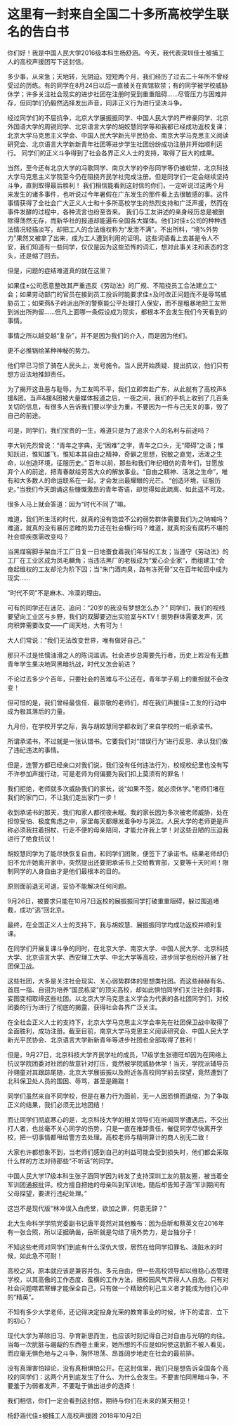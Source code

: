 # **这里有一封来自全国二十多所高校学生联名的告白书**


你们好！我是中国人民大学2016级本科生杨舒涵。今天，我代表深圳佳士被捕工人的高校声援团写下这封信。

多少事，从来急；天地转，光阴迫。短短两个月，我们经历了过去二十年所不曾经受过的历练。有的同学在8月24日以后一直被关在宾馆软禁；有的同学被学校威胁休学；许多关注社会现实的进步社团在注册时受到重重阻碍……尽管压力与困难并存，但同学们仍毅然选择发出声音，同非正义行为进行坚决斗争。

经过同学们的不屈抗争，北京大学展振振同学、中国人民大学的严梓豪同学、北京外国语大学的周锐同学、北京语言大学的胡姣慧同学等和我都已经成功返校复课；北京大学马克思主义学会、中国人民大学新光平民协会、南京大学马克思主义阅读研究会、北京语言大学新新青年社团等进步学生社团纷纷成功注册并开始顺利运行。
同学们的正义斗争得到了社会各界正义人士的支持，取得了巨大的成果。

当然，至今还有北京大学的冯歌同学、南京大学的李彤同学等仍被软禁，北京科技大学马克思主义学院至今仍在阻挠齐民学社完成注册。但是同学们一定会继续坚持斗争，直到取得最后胜利！
我们相信能看到这封信的你们，一定听说过这两个月来发生的诸多事件，也听说过今年暑假在广东发生的那件看上去很敏感的事。这件事情获得了全社会广大正义人士和十多所高校学生的热烈支持和广泛声援，然而在事件发酵的过程中，各种流言也纷至沓来。
我们与工友讲述的亲身经历总是被删除得荡然无存，而新华社的报道却能遍布全国各大媒体。他们对佳±公司的种种违法情况轻描淡写，却把工人的合法维权称为“发泄不满”。不出所料，“境%外势力”果然又被拿了出来，成为工人遭到利用的证明。这些词语看上去甚是令人不安，我们知道有一些同学，仅仅是因为这些恐怖的词汇，想对此事关注和表态的念头，还是缩了回去。

但是，问题的症结难道真的就在这里？

如果佳±公司愿意整改其严重违反《劳动法》的厂规、不阻挠员工合法建立工^会；如果劳动部门的官员在接到员工投诉时能要求佳±及时改正问题而不是辱骂威胁员工；如果燕&子岭派出所的警察能公平处理打人保安，而不是粗暴地把工友带到派出所拘留……但凡上面哪一条假设成为现实，都根本不会发生我们今天看到的事情。

事情之所以越变越“复杂”，并不是因为我们的介入，而是因为他们。

更不必推锅给某种神秘的势力。

他们早已习惯了骑在人民头上，发号施令。当人民开始质疑、提出抗议，他们只有想方设法地推卸责任。

为了揭开这丑恶与耻辱，为工友鸣不平，我们立即奔赴广东，从此就有了高校声&援&团。当声&援&团被大量媒体报道之后，一夜之间，我们的手机上收到了几百条关切的信息，有很多人告诉我们要以学业为重，不要因为一件与己无关的事，毁了自己的前途。

可是，同学们，我们宝贵的一生，难道只是为了追求个人的名利与前途吗？

李大钊先烈曾说：“青年之字典，无“困难”之字，青年之口头，无“障碍”之语；惟知跃进，惟知雄飞，惟知本其自由之精神，奇僻之思想，锐敏之直觉，活泼之生命，以创造环境，征服历史。”
百年以前，那些和我们年纪相仿的青年们，甘愿放弃个人的前途，把青春献给劳苦大众的解放事业。“自由之精神、活泼之生命”，唯有和大多数人的命运联系在一起，才会发出最耀眼的光芒。
“创造环境，征服历史。”当我们今天朗诵这些慷慨激昂的青年寄语，却觉得如此疏离、如此遥不可及。

很多人马上就会答道：因为“时代不同了”嘛。

难道，我们所生活的时代，就真的没有饱尝不公的弱势群体需要我们为之呐喊吗？难道，就真的没有暴厉恣睢的势力还在社会横行吗？难道，就真的没有腐朽不堪的社会顽疾亟需改变吗？

当黑煤窑脚手架血汗工厂日复一日地蚕食着我们年轻的工友；当遵守《劳动法》的工厂在工业区成为凤毛麟角；当违法黑厂的老板成为“爱心企业家”，而组建工^会奋起维权的工友却沦为阶下囚；当“朱门酒肉臭，路有冻死骨”又在百年轮回中成为现实……

“时代不同”不是麻木、冷漠的理由。

可有的同学还在迷茫、追问：“20岁的我没有梦想怎么办？”
同学们，我们的视线要望向工业区与乡野，我们的双脚要迈出实验室与KTV！弱势群体需要发声，沉疴积弊需要改变——广阔天地，大有可为！

大人们常说：“我们无法改变世界，唯有做好自己。”

那只不过是怯懦油滑之人的陈词滥调。社会进步总需要先行者，历史上若没有无数青年学生果决地同黑暗抗战，时代又怎会前进？

不论过去多少个百年，只要社会的苦难与不公还在，青年学子肩上的重担就不会改变！

但可惜的是，我们曾经最信任、最崇敬的老师们，却在我们声援佳±工友的行动中成为极其落后的力量。

九月份，在学校开学之际，我与胡姣慧同学都收到了来自学校的一纸承诺书。

所谓承诺书，不过就是一张认错书。它要我们对“错误行为”进行反思、承认我们做了违纪违法的事情。

但是，连警方都已经亲口对我们说，我们没有任何违法行为，校规校纪里也没有写不许参加声援行动，可是老师为何偏要为我们扣上莫须有的罪名！

我们拒绝，老师就多次威胁我们的家长，说“如果不签，就必须休学。”老师们堵在我们的家门口，不让我们走出家门一步！

收到承诺书的那天，我们和家人都彻夜未眠。我的家长因为多次被老师威胁，处在担惊受怕、极度焦虑之中，家里每天都爆发着争吵与哭泣。人民大学的老师更是声称必须我拄着拐杖、行走不便的母亲陪同，才能允许我上学！对这些丑陋的压迫我进行了绝食抗议！

胡姣慧同学为了能尽快恢复自由，和同学们团聚，便签下了承诺书。结果老师却仍旧不允许她离开家中，突然提出还要把承诺书上交给教育部，又要等十天时间！限制同学的人身自由才是他们最根本的目的。

原则面前退无可退，妥协不能解决任何问题。

9月26日，被要求只能在10月7日返校的展振振同学打破重重阻碍，躲过围追堵截，成功“逃”回北京。

最终，在全国正义人士的支持下，我与胡姣慧、展振振同学均成功返校并顺利复课。

在同学们开展复课斗争的同时，在北京大学、南京大学、中国人民大学、北京科技大学、北京语言大学、西安理工大学、中北大学等高校，进步同学也纷纷开展了社团保卫战。

这些社团，大多是关注社会现实、关心弱势群体的思想类社团。而这些赫赫有名、首屈一指、自诩为培养“国民栋梁”的顶尖高校，却如此惧怕同学们关注社会时事，妄图变相取缔这些社团。以北京大学马克思主义学会为代表的各社团同学们，对校团委的行为进行了彻底的揭露，获得社会各界广泛关注。

在全社会正义人士的支持下，北京大学马克思主义学会率先在社团保卫战中取得了全面胜利，成功注册。截至目前，南京大学马克思主义阅读研究会、中国人民大学新光平民协会、北京语言大学新新青年等进步社团也全部取得了胜利！

但是，9月27日，北京科技大学齐民学社的成员，17级学生张德旺却因为在网络上抗议学院团委对社团的故意针对打压，竟然被学院威胁休学！当天，学院派辅导员孙翎童对其跟踪尾随，北京大学展振振以及附近各高校同学前去探望，竟然遭到了北科保卫处人员的围困、辱骂，甚至是踢踹！

同学们虽然来自不同学校，但是在暴力行为面前，无一人因恐惧而退缩，为了争取正义的结果，我们必须无比地团结！

而让同学们彻底寒心的是，北京科技大学的相关领导们在听闻同学遭遇后，不交出打人者，也丝毫不关心同学的伤势，只是一直在推卸责任，催促同学尽快离开学校，把一切事情都甩给警方去处理。高校老师与精明算计的商人别无二致！

大家也许都想象不到，当老师们感到自己的利益可能会受到损失时，他们都会采取什么样的方法对待那些“不听话”的同学。

中国人民大学17级本科生张子涵同学因为转发了支持深圳工友的朋友圈，被当着全军训团通报批评。校方擅自把她的母亲叫到军训地，随后却告知子涵“军训期间有父母探望，要进行违纪处理。”

这岂不是现代版“林冲误入白虎堂，欲加之罪，何患无辞？”

北大生命科学学院党委副书记唐平竟然对其他散布：因为岳昕和蔡英文在2016年有一张合照，所以证据确凿，岳昕就是勾结了境外势力，是台独分子！

不知这些老师对同学们到底有什么深仇大恨，居然在给同学扣罪名、泼脏水的时候，如此急不可耐！

高校之风，原本就应该是兼容并包、多元自由，但一些高校领导却以维稳心态管理学校，以其高傲的工作态度、蛮横的工作方法，把校园风气弄得人人自危。只有对社会问题噤若寒蝉才能保全自己，只有做一个精致的利己主义者才能成为他们心中的“精英”。

不知有多少大学老师，还记得决定投身光荣的教育事业的时候，许下的诺言、立下的初心？

现代大学为革除旧习、孕育新思而生，也应该时刻记得自己对自由与光明的向往。当每一次肮脏与龌龊的东西卷土重来，她所想的不应是如何使这肮脏不被人看见，而应毫无惧色地与之斗争，胸怀坦荡、昂首阔步地走在社会的最前排。

没有真理害怕辩论，没有真相惧怕公开。在这封信里，我们只是想告诉全国各个高校的同学们：这两个月到底发生了什么、为什么会发生。不要害怕同黑暗斗争，不要羞于为弱者发声，不要耻于做出进步的选择！

我们相信，你们一定会看到这封信，期待与你们在未来的某天相见！

杨舒涵代佳±被捕工人高校声援团
2018年10月2日